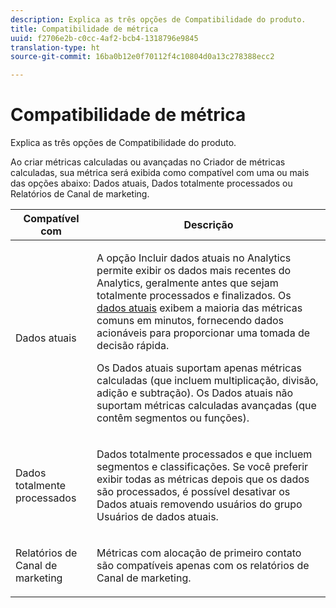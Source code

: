 ```yaml
---
description: Explica as três opções de Compatibilidade do produto.
title: Compatibilidade de métrica
uuid: f2706e2b-c0cc-4af2-bcb4-1318796e9845
translation-type: ht
source-git-commit: 16ba0b12e0f70112f4c10804d0a13c278388ecc2

---
```



# Compatibilidade de métrica

Explica as três opções de Compatibilidade do produto.

Ao criar métricas calculadas ou avançadas no Criador de métricas calculadas, sua métrica será exibida como compatível com uma ou mais das opções abaixo: Dados atuais, Dados totalmente processados ou Relatórios de Canal de marketing.

<table id="table_DF7F6D55467B4B76AC34026465D44F7A"> 
 <thead> 
  <tr> 
   <th colname="col1" class="entry"> Compatível com </th> 
   <th colname="col2" class="entry"> Descrição </th> 
  </tr>
 </thead>
 <tbody> 
  <tr> 
   <td colname="col1"> Dados atuais </td> 
   <td colname="col2"> <p>A opção Incluir dados atuais no Analytics permite exibir os dados mais recentes do Analytics, geralmente antes que sejam totalmente processados e finalizados. Os <a href="https://marketing.adobe.com/resources/help/pt_BR/reference/data_latency.html"  >dados atuais</a> exibem a maioria das métricas comuns em minutos, fornecendo dados acionáveis para proporcionar uma tomada de decisão rápida. </p> <p>Os Dados atuais suportam apenas métricas calculadas (que incluem multiplicação, divisão, adição e subtração). Os Dados atuais não suportam métricas calculadas avançadas (que contêm segmentos ou funções). </p> </td> 
  </tr> 
  <tr> 
   <td colname="col1"> Dados totalmente processados </td> 
   <td colname="col2"> <p>Dados totalmente processados e que incluem segmentos e classificações. Se você preferir exibir todas as métricas depois que os dados são processados, é possível desativar os Dados atuais removendo usuários do grupo Usuários de dados atuais. </p> </td> 
  </tr> 
  <tr> 
   <td colname="col1"> Relatórios de Canal de marketing </td> 
   <td colname="col2"> <p>Métricas com alocação de primeiro contato são compatíveis apenas com os relatórios de Canal de marketing. </p> </td> 
  </tr> 
 </tbody> 
</table>


